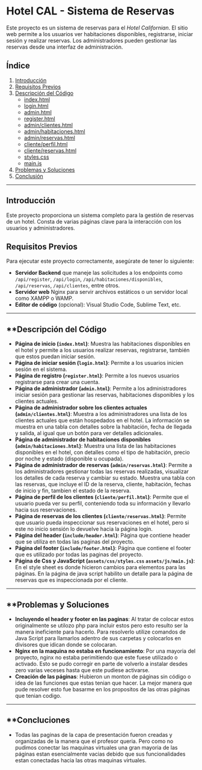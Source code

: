 # **Hotel CAL - Sistema de Reservas**

Este proyecto es un sistema de reservas para el *Hotel Californian*. El sitio web permite a los usuarios ver habitaciones disponibles, registrarse, iniciar sesión y realizar reservas. Los administradores pueden gestionar las reservas desde una interfaz de administración.

## **Índice**

1. [Introducción](#introducción)
2. [Requisitos Previos](#requisitos-previos)
3. [Descripción del Código](#descripción-del-código)
    - [index.html](#index.html)
    - [login.html](#login.html)
    - [admin.html](#admin.html)
    - [register.html](#register.html)
    - [admin/clientes.html](#admin/clientes.html)
    - [admin/habitaciones.html](#admin/habitaciones.html)
    - [admin/reservas.html](#admin/reservas.html)
    - [cliente/perfil.html](#cliente/perfil.html)
    - [cliente/reservas.html](#cliente/reservas.html)
    - [styles.css](#assets/css/styles.css)
    - [main.js](#assets/js/main.js)
4. [Problemas y Soluciones](#problemas-y-soluciones-comunes)
5. [Conclusión](#conclusión)

---

## **Introducción**

Este proyecto proporciona un sistema completo para la gestión de reservas de un hotel. Consta de varias páginas clave para la interacción con los usuarios y administradores.

## **Requisitos Previos**

Para ejecutar este proyecto correctamente, asegúrate de tener lo siguiente:

- **Servidor Backend** que maneje las solicitudes a los endpoints como `/api/register`, `/api/login`, `/api/habitaciones/disponibles`, `/api/reservas`, `/api/clientes`, entre otros.
- **Servidor web** Nginx para servir archivos estáticos o un servidor local como XAMPP o WAMP.
- **Editor de código** (opcional): Visual Studio Code, Sublime Text, etc.

---

## **Descripción del Código

- **Página de inicio (`index.html`)**: Muestra las habitaciones disponibles en el hotel y permite a los usuarios realizar reservas, registrarse, también que estos puedan iniciar sesión.
- **Página de iniciar sesión (`login.html`)**: Permite a los usuarios inicien sesión en el sistema.
- **Página de registro (`register.html`)**: Permite a los nuevos usuarios registrarse para crear una cuenta.
- **Página de administrador (`admin.html`)**: Permite a los administradores iniciar sesión para gestionar las reservas, habitaciones disponibles y los clientes actuales.
- **Página de administrador sobre los clientes actuales (`admin/clientes.html`)**: Muestra a los administradores una lista de los clientes actuales que están hospedados en el hotel. La información se muestra en una tabla con detalles sobre la habitación, fecha de llegada y salida, al igual que un botón para ver detalles adicionales.
- **Página de administrador de habitaciones disponibles (`admin/habitaciones.html`)**: Muestra una lista de las habitaciones disponibles en el hotel, con detalles como el tipo de habitación, precio por noche y estado (disponible u ocupada).
- **Página de administrador de reservas (`admin/reservas.html`)**: Permite a los administradores gestionar todas las reservas realizadas, visualizar los detalles de cada reserva y cambiar su estado. Muestra una tabla con las reservas, que incluye el ID de la reserva, cliente, habitación, fechas de inicio y fin, tambien el estado de la reserva.
- **Página de perfil de los clientes (`cliente/perfil.html`)**:  Permite que el usuario pueda ver su perfil, conteniendo toda su información y llevarlo hacia sus reservaciones.
- **Página de reservas de los clientes (`cliente/reservas.html`)**: Permite que usuario pueda inspeccionar sus reservaciones en el hotel, pero si este no inicio sensión lo devuelve hacia la página login.
- **Página del header (`include/header.html`)**: Página que contiene header que se utiliza en todas las paginas del proyecto.
- **Página del footer (`include/footer.html`)**: Página que contiene el footer que es utilizado por todas las paginas del proyecto.
- **Página de Css y JavaScript (`assets/css/styles.css` `assets/js/main.js`)**: En el style sheet es donde hicieron cambios para elementos para las páginas. En la página de java script habilito un detalle para la página de reservas que es inspeccionada por el cliente.  
---

## **Problemas y Soluciones

- **Incluyendo el header y footer en las paginas**: Al tratar de colocar estos originalmente se utilozo php para incluir estos pero esto resulto ser la manera ineficiente para hacerlo. Para resolverlo utilize comandos de Java Script para llamarlos adentro de sus carpetas y colocarlos en divisores que idican donde se colocaran.
- **Nginx en la maquina no estaba en funcionamiento**: Por una mayoria del proyecto, nginx no estaba perimitiendo que este fuese utilizado o activado. Esto se pudo corregir en parte de volverlo a instalar desdes zero varias veceses hasta que este pudiese activarse.
- **Creación de las páginas**: Hubieron un monton de páginas sin código o idea de las funciones que estas tenian que hacer. La mejor manera que pude resolver esto fue basarme en los propositos de las otras páginas que tenian codigo.
---

## **Concluciones
- Todas las paginas de la capa de presentación fueron creadas y organizadas de la manera que el profesor queria. Pero como no pudimos conectar las maquinas virtuales una gran mayoria de las páginas estan esencialmente vacias debido que sus funcionalidades estan conectadas hacia las otras maquinas virtuales.
